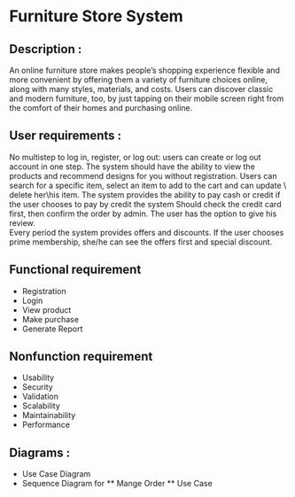 # Furniture Store System

## Description :
An online furniture store makes people’s shopping experience flexible and more convenient by offering them a variety of furniture choices online, along with many styles, materials, and costs. 
Users can discover classic and modern furniture, too, by just tapping on their mobile screen right from the comfort of their homes and purchasing online.

## User requirements :
No multistep to log in, register, or log out: users can create or log out account in one step. 
The system should have the ability to view the products and recommend designs for you without registration.
Users can search for a specific item, select an item to add to the cart and can update  \ delete her\his item.
The system provides the ability to pay cash or credit if the user chooses to pay by credit the system Should check the credit card first, then confirm the order by admin.
The user has the option to give his review.    
Every period the system provides offers and discounts.
If the user chooses prime membership, she/he can see the offers first and special discount.

## Functional requirement
   - Registration
   - Login
   - View product
   - Make purchase
   - Generate Report 
## Nonfunction requirement
   - Usability
   - Security
   - Validation
   - Scalability
   - Maintainability
   - Performance
     
## Diagrams :
   - Use Case Diagram
   - Sequence Diagram for ** Mange Order **  Use Case


